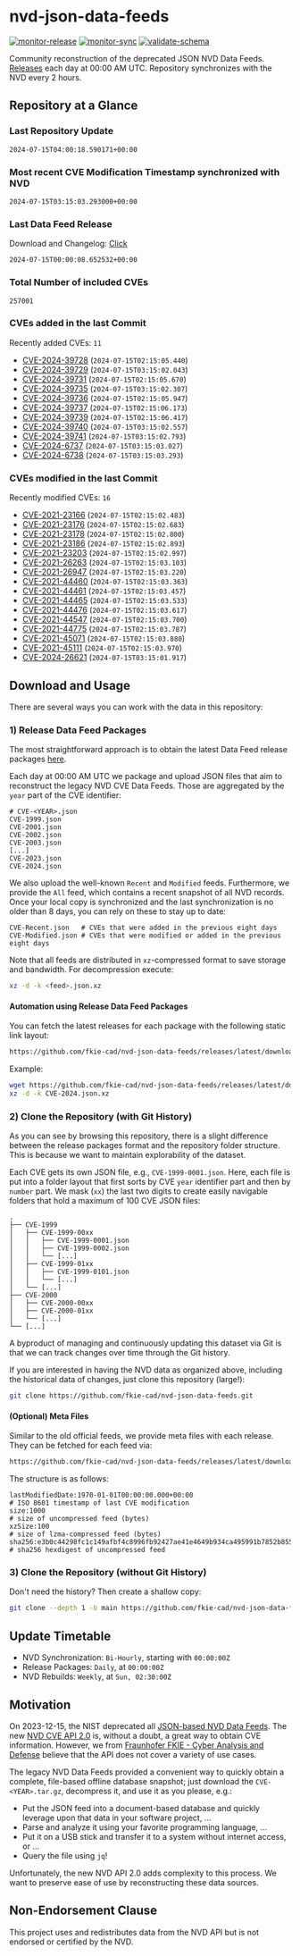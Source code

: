 # nvd-json-data-feeds

[![monitor-release](https://github.com/fkie-cad/nvd-json-data-feeds/actions/workflows/monitor_release.yml/badge.svg)](https://github.com/fkie-cad/nvd-json-data-feeds/actions/workflows/monitor_release.yml)
[![monitor-sync](https://github.com/fkie-cad/nvd-json-data-feeds/actions/workflows/monitor_sync.yml/badge.svg)](https://github.com/fkie-cad/nvd-json-data-feeds/actions/workflows/monitor_sync.yml)
[![validate-schema](https://github.com/fkie-cad/nvd-json-data-feeds/actions/workflows/validate_schema.yml/badge.svg)](https://github.com/fkie-cad/nvd-json-data-feeds/actions/workflows/validate_schema.yml)

Community reconstruction of the deprecated JSON NVD Data Feeds.
[Releases](https://github.com/fkie-cad/nvd-json-data-feeds/releases/latest) each day at 00:00 AM UTC.
Repository synchronizes with the NVD every 2 hours.

## Repository at a Glance

### Last Repository Update

```plain
2024-07-15T04:00:18.590171+00:00
```

### Most recent CVE Modification Timestamp synchronized with NVD

```plain
2024-07-15T03:15:03.293000+00:00
```

### Last Data Feed Release

Download and Changelog: [Click](https://github.com/fkie-cad/nvd-json-data-feeds/releases/latest)

```plain
2024-07-15T00:00:08.652532+00:00
```

### Total Number of included CVEs

```plain
257001
```

### CVEs added in the last Commit

Recently added CVEs: `11`

- [CVE-2024-39728](CVE-2024/CVE-2024-397xx/CVE-2024-39728.json) (`2024-07-15T02:15:05.440`)
- [CVE-2024-39729](CVE-2024/CVE-2024-397xx/CVE-2024-39729.json) (`2024-07-15T03:15:02.043`)
- [CVE-2024-39731](CVE-2024/CVE-2024-397xx/CVE-2024-39731.json) (`2024-07-15T02:15:05.670`)
- [CVE-2024-39735](CVE-2024/CVE-2024-397xx/CVE-2024-39735.json) (`2024-07-15T03:15:02.307`)
- [CVE-2024-39736](CVE-2024/CVE-2024-397xx/CVE-2024-39736.json) (`2024-07-15T02:15:05.947`)
- [CVE-2024-39737](CVE-2024/CVE-2024-397xx/CVE-2024-39737.json) (`2024-07-15T02:15:06.173`)
- [CVE-2024-39739](CVE-2024/CVE-2024-397xx/CVE-2024-39739.json) (`2024-07-15T02:15:06.417`)
- [CVE-2024-39740](CVE-2024/CVE-2024-397xx/CVE-2024-39740.json) (`2024-07-15T03:15:02.557`)
- [CVE-2024-39741](CVE-2024/CVE-2024-397xx/CVE-2024-39741.json) (`2024-07-15T03:15:02.793`)
- [CVE-2024-6737](CVE-2024/CVE-2024-67xx/CVE-2024-6737.json) (`2024-07-15T03:15:03.027`)
- [CVE-2024-6738](CVE-2024/CVE-2024-67xx/CVE-2024-6738.json) (`2024-07-15T03:15:03.293`)


### CVEs modified in the last Commit

Recently modified CVEs: `16`

- [CVE-2021-23166](CVE-2021/CVE-2021-231xx/CVE-2021-23166.json) (`2024-07-15T02:15:02.483`)
- [CVE-2021-23176](CVE-2021/CVE-2021-231xx/CVE-2021-23176.json) (`2024-07-15T02:15:02.683`)
- [CVE-2021-23178](CVE-2021/CVE-2021-231xx/CVE-2021-23178.json) (`2024-07-15T02:15:02.800`)
- [CVE-2021-23186](CVE-2021/CVE-2021-231xx/CVE-2021-23186.json) (`2024-07-15T02:15:02.893`)
- [CVE-2021-23203](CVE-2021/CVE-2021-232xx/CVE-2021-23203.json) (`2024-07-15T02:15:02.997`)
- [CVE-2021-26263](CVE-2021/CVE-2021-262xx/CVE-2021-26263.json) (`2024-07-15T02:15:03.103`)
- [CVE-2021-26947](CVE-2021/CVE-2021-269xx/CVE-2021-26947.json) (`2024-07-15T02:15:03.220`)
- [CVE-2021-44460](CVE-2021/CVE-2021-444xx/CVE-2021-44460.json) (`2024-07-15T02:15:03.363`)
- [CVE-2021-44461](CVE-2021/CVE-2021-444xx/CVE-2021-44461.json) (`2024-07-15T02:15:03.457`)
- [CVE-2021-44465](CVE-2021/CVE-2021-444xx/CVE-2021-44465.json) (`2024-07-15T02:15:03.533`)
- [CVE-2021-44476](CVE-2021/CVE-2021-444xx/CVE-2021-44476.json) (`2024-07-15T02:15:03.617`)
- [CVE-2021-44547](CVE-2021/CVE-2021-445xx/CVE-2021-44547.json) (`2024-07-15T02:15:03.700`)
- [CVE-2021-44775](CVE-2021/CVE-2021-447xx/CVE-2021-44775.json) (`2024-07-15T02:15:03.787`)
- [CVE-2021-45071](CVE-2021/CVE-2021-450xx/CVE-2021-45071.json) (`2024-07-15T02:15:03.880`)
- [CVE-2021-45111](CVE-2021/CVE-2021-451xx/CVE-2021-45111.json) (`2024-07-15T02:15:03.970`)
- [CVE-2024-26621](CVE-2024/CVE-2024-266xx/CVE-2024-26621.json) (`2024-07-15T03:15:01.917`)


## Download and Usage

There are several ways you can work with the data in this repository:

### 1) Release Data Feed Packages

The most straightforward approach is to obtain the latest Data Feed release packages [here](https://github.com/fkie-cad/nvd-json-data-feeds/releases/latest).

Each day at 00:00 AM UTC we package and upload JSON files that aim to reconstruct the legacy NVD CVE Data Feeds.
Those are aggregated by the `year` part of the CVE identifier:

```
# CVE-<YEAR>.json
CVE-1999.json
CVE-2001.json
CVE-2002.json
CVE-2003.json
[...]
CVE-2023.json
CVE-2024.json
```

We also upload the well-known `Recent` and `Modified` feeds.
Furthermore, we provide the `All` feed, which contains a recent snapshot of all NVD records.
Once your local copy is synchronized and the last synchronization is no older than 8 days, you can rely on these to stay up to date:

```plain
CVE-Recent.json   # CVEs that were added in the previous eight days
CVE-Modified.json # CVEs that were modified or added in the previous eight days
```

Note that all feeds are distributed in `xz`-compressed format to save storage and bandwidth.
For decompression execute:

```sh
xz -d -k <feed>.json.xz
```

#### Automation using Release Data Feed Packages

You can fetch the latest releases for each package with the following static link layout:

```sh
https://github.com/fkie-cad/nvd-json-data-feeds/releases/latest/download/CVE-<YEAR>.json.xz
```

Example:

```sh
wget https://github.com/fkie-cad/nvd-json-data-feeds/releases/latest/download/CVE-2024.json.xz
xz -d -k CVE-2024.json.xz
```

### 2) Clone the Repository (with Git History)

As you can see by browsing this repository, there is a slight difference between the release packages format and the repository folder structure.
This is because we want to maintain explorability of the dataset.

Each CVE gets its own JSON file, e.g., `CVE-1999-0001.json`.
Here, each file is put into a folder layout that first sorts by CVE `year` identifier part and then by `number` part.
We mask (`xx`) the last two digits to create easily navigable folders that hold a maximum of 100 CVE JSON files:

```plain
.
├── CVE-1999
│   ├── CVE-1999-00xx
│   │   ├── CVE-1999-0001.json
│   │   ├── CVE-1999-0002.json
│   │   └── [...]
│   ├── CVE-1999-01xx
│   │   ├── CVE-1999-0101.json
│   │   └── [...]
│   └── [...]
├── CVE-2000
│   ├── CVE-2000-00xx
│   ├── CVE-2000-01xx
│   └── [...]
└── [...]
```

A byproduct of managing and continuously updating this dataset via Git is that we can track changes over time through the Git history.

If you are interested in having the NVD data as organized above, including the historical data of changes, just clone this repository (large!):

```sh
git clone https://github.com/fkie-cad/nvd-json-data-feeds.git
```

#### (Optional) Meta Files

Similar to the old official feeds, we provide meta files with each release. They can be fetched for each feed via:

```sh
https://github.com/fkie-cad/nvd-json-data-feeds/releases/latest/download/CVE-<YEAR>.meta
```

The structure is as follows:

```plain
lastModifiedDate:1970-01-01T00:00:00.000+00:00                          # ISO 8601 timestamp of last CVE modification
size:1000                                                               # size of uncompressed feed (bytes)
xzSize:100                                                              # size of lzma-compressed feed (bytes)
sha256:e3b0c44298fc1c149afbf4c8996fb92427ae41e4649b934ca495991b7852b855 # sha256 hexdigest of uncompressed feed
```

### 3) Clone the Repository (without Git History)

Don't need the history? Then create a shallow copy:

```sh
git clone --depth 1 -b main https://github.com/fkie-cad/nvd-json-data-feeds.git
```


## Update Timetable

* NVD Synchronization: `Bi-Hourly`, starting with `00:00:00Z`
* Release Packages: `Daily`, at `00:00:00Z`
* NVD Rebuilds: `Weekly`, at `Sun, 02:30:00Z`


## Motivation

On 2023-12-15, the NIST deprecated all [JSON-based NVD Data Feeds](https://nvd.nist.gov/vuln/data-feeds#divRetirementBanner-1).
The new [NVD CVE API 2.0](https://nvd.nist.gov/developers/vulnerabilities) is, without a doubt, a great way to obtain CVE information.
However, we from [Fraunhofer FKIE - Cyber Analysis and Defense](https://www.fkie.fraunhofer.de/en/departments/cad.html) believe that the API does not cover a variety of use cases.

The legacy NVD Data Feeds provided a convenient way to quickly obtain a complete, file-based offline database snapshot; just download the `CVE-<YEAR>.tar.gz`, decompress it, and use it as you please, e.g.:

- Put the JSON feed into a document-based database and quickly leverage upon that data in your software project, ...
- Parse and analyze it using your favorite programming language, ...
- Put it on a USB stick and transfer it to a system without internet access, or ...
- Query the file using `jq`!

Unfortunately, the new NVD API 2.0 adds complexity to this process.
We want to preserve ease of use by reconstructing these data sources.

## Non-Endorsement Clause

This project uses and redistributes data from the NVD API but is not endorsed or certified by the NVD.